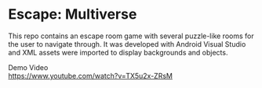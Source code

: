 # Escape: Multiverse

This repo contains an escape room game with several puzzle-like rooms for the user to navigate through. It was developed with Android Visual Studio and XML assets were imported to display backgrounds and objects.

Demo Video <br>
https://www.youtube.com/watch?v=TX5u2x-ZRsM
